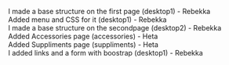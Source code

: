 I made a base structure on the first page (desktop1) - Rebekka <br>
Added menu and CSS for it (desktop1) - Rebekka <br>
I made a base structure on the secondpage (desktop2) - Rebekka <br>
Added Accessories page (accessories) - Heta<br>
Added Suppliments page (suppliments) - Heta <br>
I added links and a form with boostrap (desktop1) - Rebekka <br>

